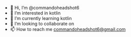 - 👋 Hi, I’m @commandoheadshot6
- 👀 I’m interested in kotlin
- 🌱 I’m currently learning kotlin
- 💞️ I’m looking to collaborate on
- 📫 How to reach me commandoheadshot6@gmail.com

<!---
commandoheadshot6/commandoheadshot6 is a ✨ special ✨ repository because its `README.md` (this file) appears on your GitHub profile.
You can click the Preview link to take a look at your changes.
--->
